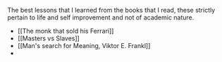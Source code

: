 The best lessons that I learned from the books that I read, these strictly pertain to life and self improvement and not of academic nature.
- [[The monk that sold his Ferrari]]
- [[Masters vs Slaves]]
- [[Man's search for Meaning, Viktor E. Frankl]]
- 